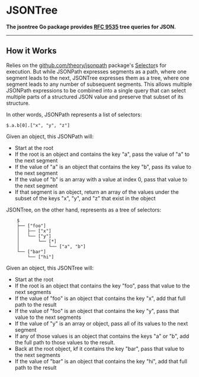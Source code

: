 # JSONTree

**The jsontree Go package provides [RFC 9535] tree queries for JSON.**

---

## How it Works

Relies on the [github.com/theory/jsonpath] package's [Selector]s for
execution. But while JSONPath expresses segments as a path, where one segment
leads to the next, JSONTree expresses them as a tree, where one segment leads
to any number of subsequent segments. This allows multiple JSONPath
expressions to be combined into a single query that can select multiple parts
of a structured JSON value and preserve that subset of its structure.

In other words, JSONPath represents a list of selectors:

```jsonpath
$.a.b[0].["x", "y", "z"]
```

Given an object, this JSONPath will:

*   Start at the root
*   If the root is an object and contains the key "a", pass the value of "a"
    to the next segment
*   If the value of "a" is an object that contains the key "b", pass its value
    to the next segment
*   If the value of "b" is an array with a value at index 0, pass that value
    to the next segment
*   If that segment is an object, return an array of the values under the
    subset of the keys "x", "y", and "z" that exist in the object

JSONTree, on the other hand, represents as a tree of selectors:

```tree
	$
	├── ["foo"]
	│   ├── ["x"]
	│   └── ["y"]
	│       └── [*]
	│           └── ["a", "b"]
	└── ["bar"]
		└── ["hi"]
```

Given an object, this JSONTree will:

*   Start at the root
*   If the root is an object that contains the key "foo", pass that value to
    the next segments
*   If the value of "foo" is an object that contains the key "x", add that
    full path to the result
*   If the value of "foo" is an object that contains the key "y", pass that
    value to the next segments
*   If the value of "y" is an array or object, pass all of its values to the
    next segment
*   If any of those values is an object that contains the keys "a" or "b", add
    the full path to those values to the result.
*   Back at the root object, kf it contains the key "bar", pass that value to
    the next segments
*   If the value of "bar" is an object that contains the key "hi", add that
    full path to the result

  [RFC 9535]: https://datatracker.ietf.org/doc/rfc9535/
    "JSONPath: Query Expressions for JSON"
  [github.com/theory/jsonpath]: https://pkg.go.dev/github.com/theory/jsonpath
  [Selector]: https://pkg.go.dev/github.com/theory/jsonpath/spec#Selector
